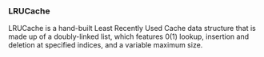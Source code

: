 ### LRUCache

LRUCache is a hand-built Least Recently Used Cache data structure that is made up of a doubly-linked list, which features 0(1) lookup, insertion and deletion at specified indices, and a variable maximum size.
